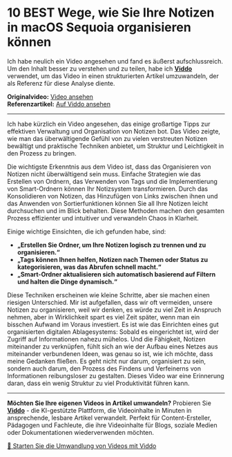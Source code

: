 # 10 BEST Wege, wie Sie Ihre Notizen in macOS Sequoia organisieren können

Ich habe neulich ein Video angesehen und fand es äußerst aufschlussreich. Um den Inhalt besser zu verstehen und zu teilen, habe ich **[Viddo](https://viddo.pro/)** verwendet, um das Video in einen strukturierten Artikel umzuwandeln, der als Referenz für diese Analyse diente.

**Originalvideo:** [Video ansehen](https://www.youtube.com/watch?v=zN45Rq6toiU)  
**Referenzartikel:** [Auf Viddo ansehen](https://viddo.pro/zh/video-result/b8605efd-4c08-4e4a-a1b7-be044ac6e59c)

---

Ich habe kürzlich ein Video angesehen, das einige großartige Tipps zur effektiven Verwaltung und Organisation von Notizen bot. Das Video zeigte, wie man das überwältigende Gefühl von zu vielen verstreuten Notizen bewältigt und praktische Techniken anbietet, um Struktur und Leichtigkeit in den Prozess zu bringen.

Die wichtigste Erkenntnis aus dem Video ist, dass das Organisieren von Notizen nicht überwältigend sein muss. Einfache Strategien wie das Erstellen von Ordnern, das Verwenden von Tags und die Implementierung von Smart-Ordnern können Ihr Notizsystem transformieren. Durch das Konsolidieren von Notizen, das Hinzufügen von Links zwischen ihnen und das Anwenden von Sortierfunktionen können Sie all Ihre Notizen leicht durchsuchen und im Blick behalten. Diese Methoden machen den gesamten Prozess effizienter und intuitiver und verwandeln Chaos in Klarheit.

Einige wichtige Einsichten, die ich gefunden habe, sind:

- **„Erstellen Sie Ordner, um Ihre Notizen logisch zu trennen und zu organisieren.“**
- **„Tags können Ihnen helfen, Notizen nach Themen oder Status zu kategorisieren, was das Abrufen schnell macht.“**
- **„Smart-Ordner aktualisieren sich automatisch basierend auf Filtern und halten die Dinge dynamisch.“**

Diese Techniken erscheinen wie kleine Schritte, aber sie machen einen riesigen Unterschied. Mir ist aufgefallen, dass wir oft vermeiden, unsere Notizen zu organisieren, weil wir denken, es würde zu viel Zeit in Anspruch nehmen, aber in Wirklichkeit spart es viel Zeit später, wenn man ein bisschen Aufwand im Voraus investiert. Es ist wie das Einrichten eines gut organisierten digitalen Ablagesystems: Sobald es eingerichtet ist, wird der Zugriff auf Informationen nahezu mühelos. Und die Fähigkeit, Notizen miteinander zu verknüpfen, fühlt sich an wie der Aufbau eines Netzes aus miteinander verbundenen Ideen, was genau so ist, wie ich möchte, dass meine Gedanken fließen. Es geht nicht nur darum, organisiert zu sein, sondern auch darum, den Prozess des Findens und Verfeinerns von Informationen reibungsloser zu gestalten. Dieses Video war eine Erinnerung daran, dass ein wenig Struktur zu viel Produktivität führen kann.

---

**Möchten Sie Ihre eigenen Videos in Artikel umwandeln?** Probieren Sie **[Viddo](https://viddo.pro/)** - die KI-gestützte Plattform, die Videoinhalte in Minuten in ansprechende, lesbare Artikel verwandelt. Perfekt für Content-Ersteller, Pädagogen und Fachleute, die ihre Videoinhalte für Blogs, soziale Medien oder Dokumentationen wiederverwenden möchten.

[🚀 Starten Sie die Umwandlung von Videos mit Viddo](https://viddo.pro/)